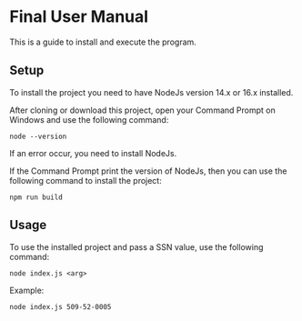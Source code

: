 # Final User Manual
This is a guide to install and execute the program.

## Setup
To install the project you need to have NodeJs version 14.x or 16.x installed.

After cloning or download this project, open your Command Prompt on Windows and use the following command:
```
node --version
```

If an error occur, you need to install NodeJs.

If the Command Prompt print the version of NodeJs, then you can use the following command to install the project:
```
npm run build
```

## Usage
To use the installed project and pass a SSN value, use the following command:
```
node index.js <arg>
```

Example:
```
node index.js 509-52-0005
```

